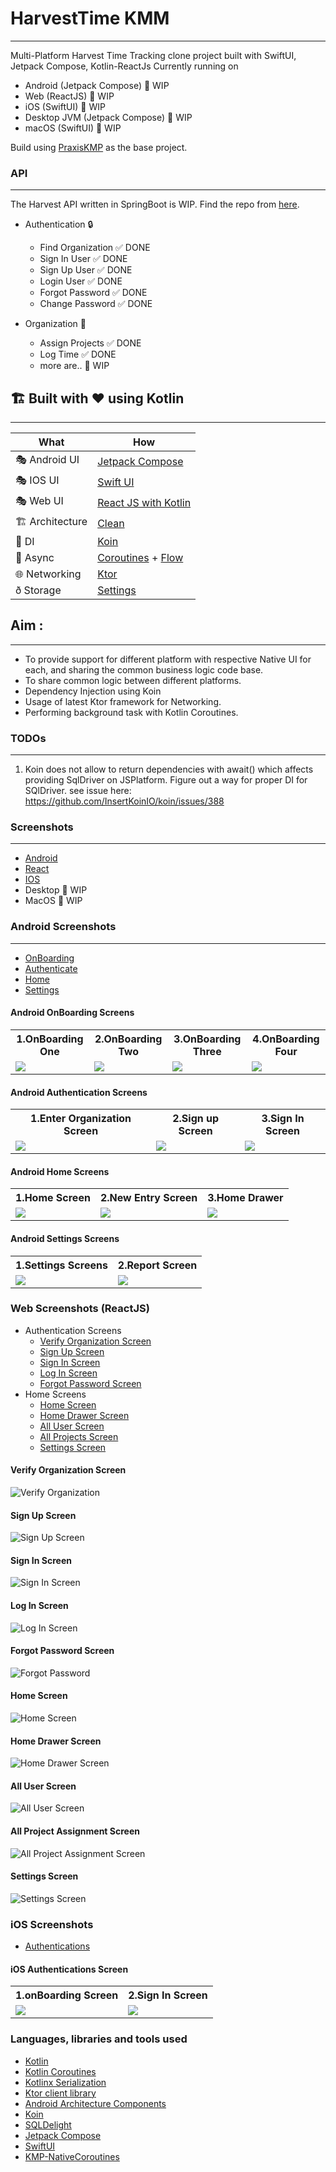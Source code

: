 # HarvestTime KMM
--------------------
Multi-Platform Harvest Time Tracking clone project built with SwiftUI, Jetpack Compose,
Kotlin-ReactJs Currently running on

* Android (Jetpack Compose) 🚧 WIP
* Web (ReactJS) 🚧 WIP
* iOS (SwiftUI) 🚧 WIP
* Desktop JVM (Jetpack Compose) 🚧 WIP
* macOS (SwiftUI) 🚧 WIP

Build using [PraxisKMP](https://github.com/mutualmobile/PraxisKMP) as the base project.

### API
-----------
The Harvest API written in SpringBoot is WIP. Find the repo
from [here](https://github.com/mutualmobile/HarvestAPISpring).

- Authentication :lock:
    - Find Organization ✅ DONE
    - Sign In User ✅ DONE
    - Sign Up User ✅ DONE
    - Login User ✅ DONE
    - Forgot Password ✅ DONE
    - Change Password ✅ DONE

- Organization :office:
    - Assign Projects ✅ DONE
    - Log Time ✅ DONE
    - more are.. 🚧 WIP

## 🏗️️ Built with ❤️ using Kotlin
--------------------------------------

| What            | How                        |
|----------------	|------------------------------	|
| 🎭 Android UI   | [Jetpack Compose](https://developer.android.com/jetpack/compose)                |
| 🎭 IOS UI   | [Swift UI](https://developer.apple.com/documentation/swiftui/)                |
| 🎭 Web UI   | [React JS with Kotlin](https://play.kotlinlang.org/hands-on/Building%20Web%20Applications%20with%20React%20and%20Kotlin%20JS/01_Introduction)                |
| 🏗 Architecture    | [Clean](https://blog.cleancoder.com/uncle-bob/2012/08/13/the-clean-architecture.html)                            |
| 💉 DI                | [Koin](https://insert-koin.io/)                        |
| 🌊 Async            | [Coroutines](https://kotlinlang.org/docs/coroutines-overview.html) + [Flow](https://kotlin.github.io/kotlinx.coroutines/kotlinx-coroutines-core/kotlinx.coroutines.flow/-flow/)                |
| 🌐 Networking        | [Ktor](https://ktor.io/)                        |
| ð Storage       | [Settings](https://github.com/russhwolf/multiplatform-settings)                        |

## Aim :
------------------

- To provide support for different platform with respective Native UI for each, and sharing the
  common business logic code base.
- To share common logic between different platforms.
- Dependency Injection using Koin
- Usage of latest Ktor framework for Networking.
- Performing background task with Kotlin Coroutines.

### TODOs
---------------

1. Koin does not allow to return dependencies with await() which affects providing SqlDriver on
   JSPlatform. Figure out a way for proper DI for SQlDriver. see issue
   here: https://github.com/InsertKoinIO/koin/issues/388

### Screenshots
-------------------------

- [Android](#-android-screenshots)
- [React](#web-screenshots-reactjs)
- [IOS](#ios-authentications-screen)
- Desktop  🚧 WIP
- MacOS  🚧 WIP

### Android Screenshots
---------------------

- [OnBoarding](#android-onboarding-screens)
- [Authenticate](#android-authentication-screens)
- [Home](#android-home-screens)
- [Settings](#android-settings-screens)

#### Android OnBoarding Screens

<table style="width:100%">
  <tr>
    <th>1.OnBoarding One</th>
    <th>2.OnBoarding Two</th> 
    <th>3.OnBoarding Three</th>
    <th>4.OnBoarding Four</th> 
  </tr>
  <tr>
    <td><img src = "art/android_screenshots/android_onboarding_one.png" /></td> 
    <td><img src = "art/android_screenshots/android_onboarding_two.png" /></td>
    <td><img src = "art/android_screenshots/android_onboarding_three.png" /></td> 
    <td><img src = "art/android_screenshots/android_onboarding_four.png" /></td>
  </tr>
</table>

#### Android Authentication Screens

<table style="width:100%">
  <tr>
    <th>1.Enter Organization Screen</th>
    <th>2.Sign up Screen</th> 
    <th>3.Sign In Screen</th>
  </tr>
  <tr>
    <td><img src = "art/android_screenshots/android_enter_org_screen.png" /></td> 
    <td><img src = "art/android_screenshots/android_sign_up.png" /></td>
    <td><img src = "art/android_screenshots/android_harvest_sign_in.png" /></td> 
  </tr>
</table>

#### Android Home Screens

<table style="width:100%">
  <tr>
    <th>1.Home Screen</th>
    <th>2.New Entry Screen</th> 
     <th>3.Home Drawer</th>
  </tr>
  <tr>
    <td><img src = "art/android_screenshots/android_home_screen.png" /></td> 
    <td><img src = "art/android_screenshots/android_new_entry_screen.png" /></td>
    <td><img src = "art/android_screenshots/android_home_drawer.png" /></td> 
  </tr>
</table>

#### Android Settings Screens

<table style="width:100%">
  <tr>
    <th>1.Settings Screens</th>
    <th>2.Report Screen</th> 
  </tr>
  <tr>
    <td><img src = "art/android_screenshots/android_setting_screen.png" /></td> 
    <td><img src = "art/android_screenshots/android_report_screen.png" /></td>
  </tr>
</table>

### Web Screenshots (ReactJS)
- Authentication Screens
  - [Verify Organization Screen](#verify-organization-screen)
  - [Sign Up Screen](#sign-up-screen)
  - [Sign In Screen](#sign-in-screen) 
  - [Log In Screen](#log-in-screen) 
  - [Forgot Password Screen](#forgot-password-screen) 
- Home Screens
  - [Home Screen](#home-screen) 
  - [Home Drawer Screen](#home-drawer-screen) 
  - [All User Screen](#all-user-screen) 
  - [All Projects Screen](#all-project-screen)
  - [Settings Screen](#settings-screen)

#### Verify Organization Screen
![Verify Organization](art/react/web_enter_org_screen.png)

#### Sign Up Screen
![Sign Up Screen](art/react/web_sign_up_screen.png)

#### Sign In Screen
![Sign In Screen](art/react/web_sign_in_form.png)

#### Log In Screen
![Log In Screen](art/react/web_login_screen.png)

#### Forgot Password Screen
![Forgot Password](art/react/web_forgot_password_screen.png)

#### Home Screen
![Home Screen](art/react/web_home_Screen.png)

#### Home Drawer Screen
![Home Drawer Screen](art/react/web_drawer_screen.png)

#### All User Screen
![All User Screen](art/react/web_all_users.png)

#### All Project Assignment Screen
![All Project Assignment Screen](art/react/web_project_assignments_screen.png)

#### Settings Screen
![Settings Screen](art/react/web_settings_screen.png)


### iOS Screenshots

- [Authentications](#ios-authentications-screen)

#### iOS Authentications Screen

<table style="width:100%">
  <tr>
    <th>1.onBoarding Screen</th>
    <th>2.Sign In Screen</th> 
  </tr>
  <tr>
    <td><img src = "art/ios/ios_onBoarding_one.png" /></td> 
    <td><img src = "art/ios/ios_sign_in.jpg" /></td>
  </tr>
</table>


### Languages, libraries and tools used

* [Kotlin](https://kotlinlang.org/)
* [Kotlin Coroutines](https://kotlinlang.org/docs/reference/coroutines-overview.html)
* [Kotlinx Serialization](https://github.com/Kotlin/kotlinx.serialization)
* [Ktor client library](https://github.com/ktorio/ktor)
* [Android Architecture Components](https://developer.android.com/topic/libraries/architecture/index.html)
* [Koin](https://github.com/InsertKoinIO/koin)
* [SQLDelight](https://github.com/cashapp/sqldelight)
* [Jetpack Compose](https://developer.android.com/jetpack/compose)
* [SwiftUI](https://developer.apple.com/documentation/swiftui)
* [KMP-NativeCoroutines](https://github.com/rickclephas/KMP-NativeCoroutines)